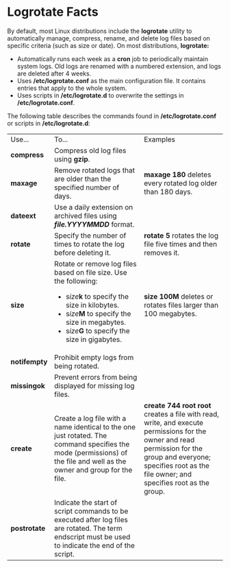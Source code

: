 # Logrotate Facts

By default, most Linux distributions include the **logrotate** utility to
automatically manage, compress, rename, and delete log files based on specific
criteria (such as size or date). On most distributions, **logrotate:**

  * Automatically runs each week as a **cron** job to periodically maintain system logs. Old logs are renamed with a numbered extension, and logs are deleted after 4 weeks. 
  * Uses **/etc/logrotate.conf** as the main configuration file. It contains entries that apply to the whole system.
  * Uses scripts in **/etc/logrotate.d** to overwrite the settings in **/etc/logrotate.conf**. 

The following table describes the commands found in **/etc/logrotate.conf** or
scripts in **/etc/logrotate.d**:

<table>

<tr> <td>Use...</td> <td>To...</td> <td>Examples</td>

</tr>

<tr> <td><b>compress</b></td> <td>Compress old log files using
<b>gzip</b>.</td> <td> </td>

</tr>

<tr> <td><b>maxage</b></td> <td>Remove rotated logs that are older than the
specified number of days.</td> <td><b>maxage 180</b> deletes every rotated log
older than 180 days.</td>

</tr>

<tr> <td><b>dateext</b></td> <td>Use a daily extension on archived files using
<b> <i>file.YYYYMMDD</i></b> format. </td> <td> </td>

</tr>

<tr> <td><b>rotate</b></td> <td>Specify the number of times to rotate the log
before deleting it.</td> <td><b>rotate 5</b> rotates the log file five times
and then removes it.</td>

</tr>

<tr> <td><b>size</b></td> <td>Rotate or remove log files based on file size.
Use the following:

<ul>

<li>s<i>ize</i><b>k</b> to specify the size in kilobytes.

</li>

<li>s<i>ize</i><b>M</b> to specify the size in megabytes.

</li>

<li>s<i>ize</i><b>G</b> to specify the size in gigabytes.

</li>

</ul> </td> <td><b>size 100M</b> deletes or rotates files larger than 100
megabytes.</td>

</tr>

<tr> <td><b>notifempty</b></td> <td>Prohibit empty logs from being
rotated.</td> <td>  </td>

</tr>

<tr> <td><b>missingok</b></td> <td>Prevent errors from being displayed for
missing log files.</td> <td>  </td>

</tr>

<tr> <td><b>create</b></td> <td>Create a log file with a name identical to the
one just rotated. The command specifies the mode (permissions) of the file and
well as the owner and group for the file.</td> <td><b>create 744 root root</b>
creates a file with read, write, and execute permissions for the owner and
read permission for the group and everyone; specifies root as the file owner;
and specifies root as the group.</td>

</tr>

<tr> <td><b>postrotate</b></td> <td>Indicate the start of script commands to
be executed after log files are rotated. The term endscript must be used to
indicate the end of the script.</td> <td>  </td>

</tr> </table>

